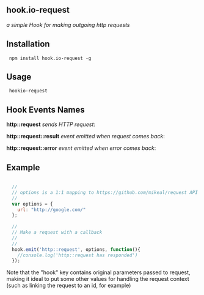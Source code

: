 ## hook.io-request

*a simple Hook for making outgoing http requests*

## Installation

     npm install hook.io-request -g

## Usage

     hookio-request

## Hook Events Names

**http::request** *sends HTTP request*:

**http::request::result** *event emitted when request comes back*:

**http::request::error** *event emitted when error comes back*:


## Example

```javascript

  //
  // options is a 1:1 mapping to https://github.com/mikeal/request API 
  //
  var options = {
    url: "http://google.com/"
  };
  
  //
  // Make a request with a callback
  //
  //
  hook.emit('http::request', options, function(){
    //console.log('http::request has responded')
  });

```

Note that the "hook" key contains original parameters passed to request,
making it ideal to put some other values for handling the request context (such as linking the request to an id, for example)